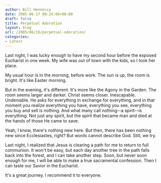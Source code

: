```yaml
---
author: Bill Hennessy
date: 2005-06-17 00:24:09+00:00
draft: false
title: Perpetual Adoration
layout: blog
url: /2005/06/16/perpetual-adoration/
categories:
- Latest
---
```


Last night, I was lucky enough to have my second hour before the exposed Eucharist in one week.  My wife was out of town with the kids, so I took her place.

My usual hour is in the morning, before work.  The sun is up, the room is bright.  It's like Easter morning.

But in the evening, it's different.  It's more like the Agony in the Garden.  The room seems larger and darker.  Christ seems closer.  Inescapable.  Undeniable.  He asks for everything in exchange for everything, and in that moment you realize everything you have, everything you see, everything you buy and sell is nothing.  And what many call nothing--a spirit--is everything.  Not just any spirit, but the spirit that became man and died at the hands of those He came to save.

Yeah, I know, there's nothing new here.  But then, there has been nothing new since Ecclesiastes, right?  But words cannot describe God.  Still, we try.

Last night, I realized that Jesus is clearing a path for me to return to full communion.  It won't be easy, but each day another tree in the path falls back into the forest, and I can take another step.  Soon, but never soon enough for me,  I will be able to make a true sacramental confession.  Then I can taste our Savior in the Eucharist.

It's a great journey.  I recommend it to everyone.  
